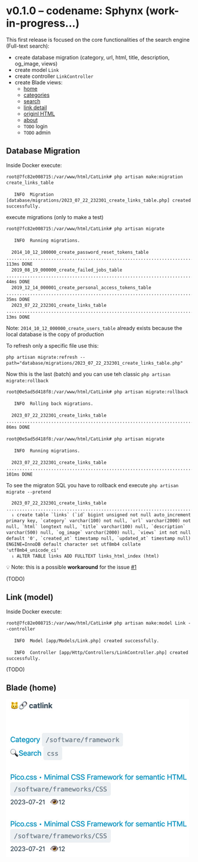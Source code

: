 # v0.1.0 – codename: Sphynx (work-in-progress...)

This first release is focused on the core functionalities of the search engine (Full-text search):

- create database migration (category, url, html, title, description, og_image, views)
- create model `Link`
- create controller `LinkController`
- create Blade views:
  - [home](https://laravista.altervista.org/CatLink/)
  - [categories](https://laravista.altervista.org/CatLink/categories)
  - [search](https://laravista.altervista.org/CatLink/search)
  - [link detail](https://laravista.altervista.org/CatLink/links/1)
  - [originl HTML](https://laravista.altervista.org/CatLink/html1)
  - [about](https://laravista.altervista.org/CatLink/about)
  - `TODO` login
  - `TODO` admin

## Database Migration

Inside Docker execute:

```
root@7fc82e008715:/var/www/html/CatLink# php artisan make:migration create_links_table

   INFO  Migration [database/migrations/2023_07_22_232301_create_links_table.php] created successfully.
```

execute migrations (only to make a test)

```
root@7fc82e008715:/var/www/html/CatLink# php artisan migrate

   INFO  Running migrations.  

  2014_10_12_100000_create_password_reset_tokens_table ......................................................................... 113ms DONE
  2019_08_19_000000_create_failed_jobs_table .................................................................................... 44ms DONE
  2019_12_14_000001_create_personal_access_tokens_table ......................................................................... 35ms DONE
  2023_07_22_232301_create_links_table .......................................................................................... 13ms DONE
```

Note: `2014_10_12_000000_create_users_table` already exists because the local database is the copy of production

To refresh only a specific file use this:

```
php artisan migrate:refresh --path="database/migrations/2023_07_22_232301_create_links_table.php"
```

Now this is the last (batch) and you can use teh classic `php artisan migrate:rollback`

```
root@0e5ad5d418f8:/var/www/html/CatLink# php artisan migrate:rollback

   INFO  Rolling back migrations.  

  2023_07_22_232301_create_links_table ................................................................................................... 86ms DONE

root@0e5ad5d418f8:/var/www/html/CatLink# php artisan migrate         

   INFO  Running migrations.  

  2023_07_22_232301_create_links_table .................................................................................................. 101ms DONE
```

To see the migraton SQL you have to rollback end execute `php artisan migrate --pretend`

```
  2023_07_22_232301_create_links_table .............................................................................................................  
  ⇂ create table `links` (`id` bigint unsigned not null auto_increment primary key, `category` varchar(100) not null, `url` varchar(2000) not null, `html` longtext null, `title` varchar(100) null, `description` varchar(500) null, `og_image` varchar(2000) null, `views` int not null default '0', `created_at` timestamp null, `updated_at` timestamp null) ENGINE=InnoDB default character set utf8mb4 collate 'utf8mb4_unicode_ci'  
  ⇂ ALTER TABLE links ADD FULLTEXT links_html_index (html)  
```

💡 Note: this is a possible **workaround** for the issue [#1](https://github.com/rognoni/catlink/issues/1)


(TODO)

## Link (model)

Inside Docker execute:

```
root@7fc82e008715:/var/www/html/CatLink# php artisan make:model Link --controller

   INFO  Model [app/Models/Link.php] created successfully.  

   INFO  Controller [app/Http/Controllers/LinkController.php] created successfully.
```

(TODO)

## Blade (home)

![home page](../images/home.jpg)
